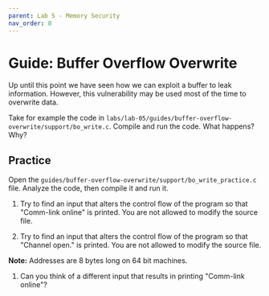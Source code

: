 ```yaml
---
parent: Lab 5 - Memory Security
nav_order: 8
---
```


# Guide: Buffer Overflow Overwrite

Up until this point we have seen how we can exploit a buffer to leak information.
However, this vulnerability may be used most of the time to overwrite data.

Take for example the code in `labs/lab-05/guides/buffer-overflow-overwrite/support/bo_write.c`.
Compile and run the code.
What happens?
Why?

## Practice

Open the `guides/buffer-overflow-overwrite/support/bo_write_practice.c` file.
Analyze the code, then compile it and run it.

1. Try to find an input that alters the control flow of the program so that "Comm-link online" is printed.
You are not allowed to modify the source file.

1. Try to find an input that alters the control flow of the program so that "Channel open." is printed.
You are not allowed to modify the source file.

**Note:** Addresses are 8 bytes long on 64 bit machines.

1. Can you think of a different input that results in printing "Comm-link online"?
